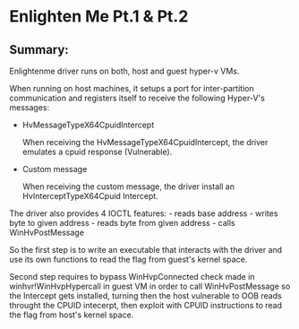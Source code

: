 # Enlighten Me Pt.1 & Pt.2
## Summary:
Enlightenme driver runs on both, host and guest hyper-v VMs.

When running on host machines, it setups a port for inter-partition communication and registers itself to receive the following Hyper-V's messages:
 - HvMessageTypeX64CpuidIntercept

	When receiving the HvMessageTypeX64CpuidIntercept, the driver emulates a cpuid response (Vulnerable).
 - Custom message

	When receiving the custom message, the driver install an HvInterceptTypeX64Cpuid Intercept.

The driver also provides 4 IOCTL features:
	- reads base address
	- writes byte to given address
	- reads byte from given address
	- calls WinHvPostMessage

So the first step is to write an executable that interacts with the driver and use its own functions to read the flag from guest's kernel space.

Second step requires to bypass WinHvpConnected check made in winhvr!WinHvpHypercall in guest VM in order to call WinHvPostMessage so the Intercept gets installed, turning then the host vulnerable to OOB reads throught  the CPUID intecerpt, then exploit with CPUID instructions to read the flag from host's kernel space.

